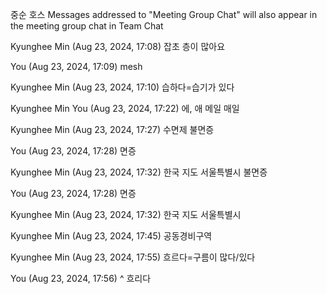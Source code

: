 중순
호스
Messages addressed to "Meeting Group Chat" will also appear in the meeting group chat in Team Chat
 
Kyunghee Min (Aug 23, 2024, 17:08)
잡초
층이 많아요
 
You (Aug 23, 2024, 17:09)
mesh
 
Kyunghee Min (Aug 23, 2024, 17:10)
습하다=습기가 있다
 
Kyunghee Min
You (Aug 23, 2024, 17:22)
에, 애
메일
매일
 
Kyunghee Min (Aug 23, 2024, 17:27)
수면제
불면증
 
You (Aug 23, 2024, 17:28)
면증
 
Kyunghee Min (Aug 23, 2024, 17:32)
한국 지도
서울특별시
불면증
 
You (Aug 23, 2024, 17:28)
면증
 
Kyunghee Min (Aug 23, 2024, 17:32)
한국 지도
서울특별시

 
Kyunghee Min (Aug 23, 2024, 17:45)
공동경비구역
 
 
Kyunghee Min (Aug 23, 2024, 17:55)
흐르다=구름이 많다/있다
 
You (Aug 23, 2024, 17:56)
^ 흐리다